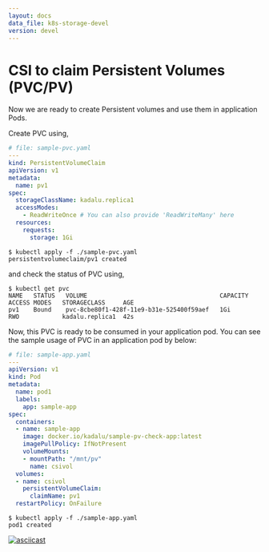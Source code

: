 ```yaml
---
layout: docs
data_file: k8s-storage-devel
version: devel
---
```

# CSI to claim Persistent Volumes (PVC/PV)

Now we are ready to create Persistent volumes and use them in application Pods.

Create PVC using,
```yaml
# file: sample-pvc.yaml
---
kind: PersistentVolumeClaim
apiVersion: v1
metadata:
  name: pv1
spec:
  storageClassName: kadalu.replica1
  accessModes:
    - ReadWriteOnce # You can also provide 'ReadWriteMany' here
  resources:
    requests:
      storage: 1Gi
```

```console
$ kubectl apply -f ./sample-pvc.yaml
persistentvolumeclaim/pv1 created
```

and check the status of PVC using,

```console
$ kubectl get pvc
NAME   STATUS   VOLUME                                     CAPACITY   ACCESS MODES   STORAGECLASS     AGE
pv1    Bound    pvc-8cbe80f1-428f-11e9-b31e-525400f59aef   1Gi        RWO            kadalu.replica1  42s
```

Now, this PVC is ready to be consumed in your application pod. You can see the
sample usage of PVC in an application pod by below:

```yaml
# file: sample-app.yaml
---
apiVersion: v1
kind: Pod
metadata:
  name: pod1
  labels:
    app: sample-app
spec:
  containers:
  - name: sample-app
    image: docker.io/kadalu/sample-pv-check-app:latest
    imagePullPolicy: IfNotPresent
    volumeMounts:
    - mountPath: "/mnt/pv"
      name: csivol
  volumes:
  - name: csivol
    persistentVolumeClaim:
      claimName: pv1
  restartPolicy: OnFailure
```

```console
$ kubectl apply -f ./sample-app.yaml
pod1 created
```

[![asciicast](https://asciinema.org/a/259951.svg)](https://asciinema.org/a/259951)
